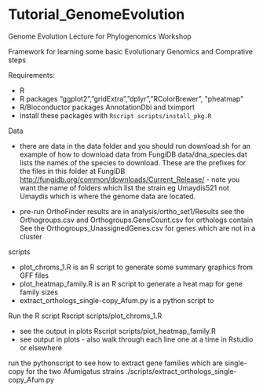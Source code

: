 # Tutorial_GenomeEvolution
Genome Evolution Lecture for Phylogenomics Workshop

Framework for learning some basic Evolutionary Genomics and Comprative steps

Requirements:
 - R
 - R packages “ggplot2”,”gridExtra”,”dplyr”,”RColorBrewer”, "pheatmap"
 - R/Bioconductor packages AnnotationDbi and tximport
 - install these packages with ```Rscript scripts/install_pkg.R```

Data
 - there are data in the data folder and you should run  download.sh 
   for an example of how to download data from FungiDB
   data/dna_species.dat lists the names of the species to download. These are the prefixes for the files
   in this folder at FungiDB http://fungidb.org/common/downloads/Current_Release/ - note you want the name
   of folders which list the strain eg Umaydis521 not Umaydis which is where the genome data are located.

 - pre-run OrthoFinder results are in analysis/ortho_set1/Results
    see the Orthogroups.csv and Orthogroups.GeneCount.csv for orthologs contain
    See the Orthogroups_UnassignedGenes.csv for genes which are not in a cluster

scripts 
 - plot_chroms_1.R is an R script to generate some summary graphics from GFF files
 - plot_heatmap_family.R is an R script to generate a heat map for gene family sizes
 - extract_orthologs_single-copy_Afum.py is a python script to 


Run the R script
Rscript scripts/plot_chroms_1.R
 - see the output in plots
Rscript scripts/plot_heatmap_family.R
 - see output in plots - also walk through each line one at a time in Rstudio or elsewhere

run the pythonscript to see how to extract gene families which are single-copy for the two Afumigatus strains
./scripts/extract_orthologs_single-copy_Afum.py 

